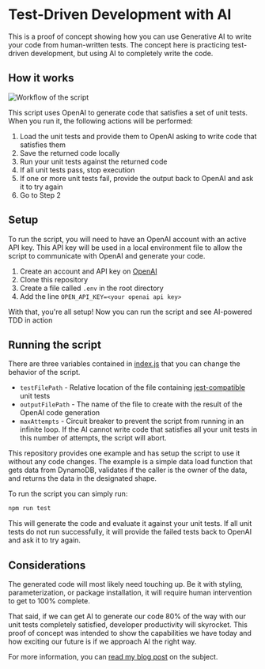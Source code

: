 # Test-Driven Development with AI

This is a proof of concept showing how you can use Generative AI to write your code from human-written tests. The concept here is practicing test-driven development, but using AI to completely write the code.

## How it works

![Workflow of the script](https://readysetcloud.s3.amazonaws.com/tdd_with_ai_1.png)

This script uses OpenAI to generate code that satisfies a set of unit tests. When you run it, the following actions will be performed:

1. Load the unit tests and provide them to OpenAI asking to write code that satisfies them
2. Save the returned code locally
3. Run your unit tests against the returned code
4. If all unit tests pass, stop execution
5. If one or more unit tests fail, provide the output back to OpenAI and ask it to try again
6. Go to Step 2

## Setup

To run the script, you will need to have an OpenAI account with an active API key. This API key will be used in a local environment file to allow the script to communicate with OpenAI and generate your code.

1. Create an account and API key on [OpenAI](https://openai.com/blog/openai-api)
2. Clone this repository
3. Create a file called `.env` in the root directory
4. Add the line `OPEN_API_KEY=<your openai api key>`

With that, you're all setup! Now you can run the script and see AI-powered TDD in action

## Running the script

There are three variables contained in [index.js](./index.js) that you can change the behavior of the script.

* `testFilePath` - Relative location of the file containing [jest-compatible](https://jestjs.io/) unit tests
* `outputFilePath` - The name of the file to create with the result of the OpenAI code generation
* `maxAttempts` - Circuit breaker to prevent the script from running in an infinite loop. If the AI cannot write code that satisfies all your unit tests in this number of attempts, the script will abort.

This repository provides one example and has setup the script to use it without any code changes. The example is a simple data load function that gets data from DynamoDB, validates if the caller is the owner of the data, and returns the data in the designated shape.

To run the script you can simply run:

```bash
npm run test
```

This will generate the code and evaluate it against your unit tests. If all unit tests do not run successfully, it will provide the failed tests back to OpenAI and ask it to try again.

## Considerations

The generated code will most likely need touching up. Be it with styling, parameterization, or package installation, it will require human intervention to get to 100% complete.

That said, if we can get AI to generate our code 80% of the way with our unit tests completely satisfied, developer productivity will skyrocket. This proof of concept was intended to show the capabilities we have today and how exciting our future is if we approach AI the right way.

For more information, you can [read my blog post](https://readysetcloud/blog/allen.helton/tdd-with-ai) on the subject.
